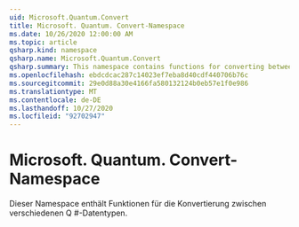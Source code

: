 ```yaml
---
uid: Microsoft.Quantum.Convert
title: Microsoft. Quantum. Convert-Namespace
ms.date: 10/26/2020 12:00:00 AM
ms.topic: article
qsharp.kind: namespace
qsharp.name: Microsoft.Quantum.Convert
qsharp.summary: This namespace contains functions for converting between various Q# data types.
ms.openlocfilehash: ebdcdcac287c14023ef7eba8d40cdf440706b76c
ms.sourcegitcommit: 29e0d88a30e4166fa580132124b0eb57e1f0e986
ms.translationtype: MT
ms.contentlocale: de-DE
ms.lasthandoff: 10/27/2020
ms.locfileid: "92702947"
---
```

# <a name="microsoftquantumconvert-namespace"></a>Microsoft. Quantum. Convert-Namespace

Dieser Namespace enthält Funktionen für die Konvertierung zwischen verschiedenen Q #-Datentypen.

